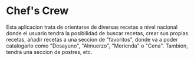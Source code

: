 # Chef's Crew
Esta aplicacion trata de orientarse de diversas recetas a nivel nacional donde el usuario tendra la posibilidad de buscar recetas, crear sus propias recetas, añadir recetas a una seccion de "favoritos", donde va a poder catalogarlo como "Desayuno", "Almuerzo", "Merienda" o "Cena".
Tambien, tendra una seccion de postres, etc. 
